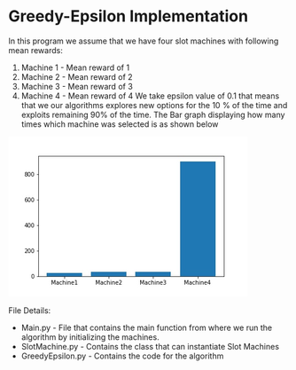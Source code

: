 ﻿# Greedy-Epsilon Implementation

In this program we assume that we have four slot machines with following mean rewards:

 1. Machine 1 - Mean reward of 1
 2. Machine 2 - Mean reward of 2
 3. Machine 3 - Mean reward of 3
 4. Machine 4 - Mean reward of 4
We take epsilon value of 0.1 that means that we our algorithms explores new options for the 10 % of the time and exploits remaining 90% of the time.
The Bar graph displaying how many times which machine was selected is as shown below

![Selection of Machines](https://github.com/gurjaspalbedi/reinforcement-learning/blob/master/Greedy-Epsilon/BarGraph.jpg?raw=true)


File Details:

 - Main.py - File that contains the main function from where we run the algorithm by initializing the machines.
 - SlotMachine.py  - Contains the class that can instantiate Slot Machines
 - GreedyEpsilon.py - Contains the code for the algorithm

